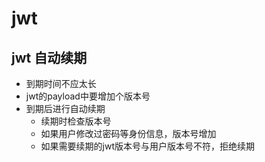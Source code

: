 # jwt

## jwt 自动续期

* 到期时间不应太长
* jwt的payload中要增加个版本号
* 到期后进行自动续期
  * 续期时检查版本号
  * 如果用户修改过密码等身份信息，版本号增加
  * 如果需要续期的jwt版本号与用户版本号不符，拒绝续期
